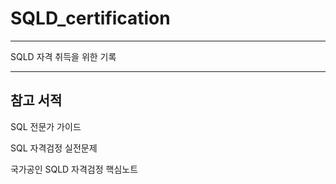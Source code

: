 # SQLD_certification

---

 SQLD 자격 취득을 위한 기록 

---
## 참고 서적 

SQL 전문가 가이드

SQL 자격검정 실전문제

국가공인 SQLD 자격검정 핵심노트

